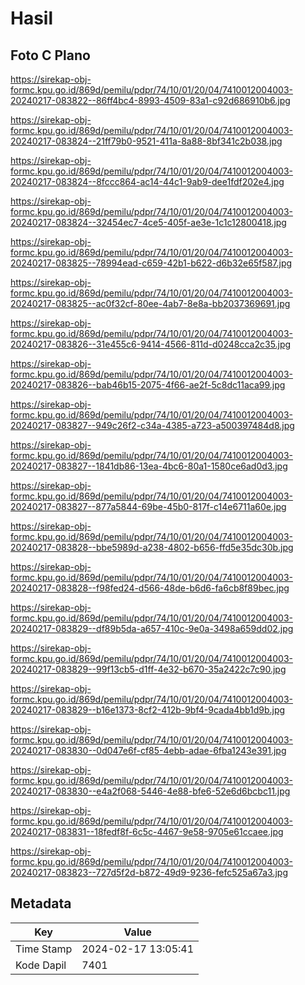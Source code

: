 # Hasil

## Foto C Plano

https://sirekap-obj-formc.kpu.go.id/869d/pemilu/pdpr/74/10/01/20/04/7410012004003-20240217-083822--86ff4bc4-8993-4509-83a1-c92d686910b6.jpg

https://sirekap-obj-formc.kpu.go.id/869d/pemilu/pdpr/74/10/01/20/04/7410012004003-20240217-083824--21ff79b0-9521-411a-8a88-8bf341c2b038.jpg

https://sirekap-obj-formc.kpu.go.id/869d/pemilu/pdpr/74/10/01/20/04/7410012004003-20240217-083824--8fccc864-ac14-44c1-9ab9-dee1fdf202e4.jpg

https://sirekap-obj-formc.kpu.go.id/869d/pemilu/pdpr/74/10/01/20/04/7410012004003-20240217-083824--32454ec7-4ce5-405f-ae3e-1c1c12800418.jpg

https://sirekap-obj-formc.kpu.go.id/869d/pemilu/pdpr/74/10/01/20/04/7410012004003-20240217-083825--78994ead-c659-42b1-b622-d6b32e65f587.jpg

https://sirekap-obj-formc.kpu.go.id/869d/pemilu/pdpr/74/10/01/20/04/7410012004003-20240217-083825--ac0f32cf-80ee-4ab7-8e8a-bb2037369691.jpg

https://sirekap-obj-formc.kpu.go.id/869d/pemilu/pdpr/74/10/01/20/04/7410012004003-20240217-083826--31e455c6-9414-4566-811d-d0248cca2c35.jpg

https://sirekap-obj-formc.kpu.go.id/869d/pemilu/pdpr/74/10/01/20/04/7410012004003-20240217-083826--bab46b15-2075-4f66-ae2f-5c8dc11aca99.jpg

https://sirekap-obj-formc.kpu.go.id/869d/pemilu/pdpr/74/10/01/20/04/7410012004003-20240217-083827--949c26f2-c34a-4385-a723-a500397484d8.jpg

https://sirekap-obj-formc.kpu.go.id/869d/pemilu/pdpr/74/10/01/20/04/7410012004003-20240217-083827--1841db86-13ea-4bc6-80a1-1580ce6ad0d3.jpg

https://sirekap-obj-formc.kpu.go.id/869d/pemilu/pdpr/74/10/01/20/04/7410012004003-20240217-083827--877a5844-69be-45b0-817f-c14e6711a60e.jpg

https://sirekap-obj-formc.kpu.go.id/869d/pemilu/pdpr/74/10/01/20/04/7410012004003-20240217-083828--bbe5989d-a238-4802-b656-ffd5e35dc30b.jpg

https://sirekap-obj-formc.kpu.go.id/869d/pemilu/pdpr/74/10/01/20/04/7410012004003-20240217-083828--f98fed24-d566-48de-b6d6-fa6cb8f89bec.jpg

https://sirekap-obj-formc.kpu.go.id/869d/pemilu/pdpr/74/10/01/20/04/7410012004003-20240217-083829--df89b5da-a657-410c-9e0a-3498a659dd02.jpg

https://sirekap-obj-formc.kpu.go.id/869d/pemilu/pdpr/74/10/01/20/04/7410012004003-20240217-083829--99f13cb5-d1ff-4e32-b670-35a2422c7c90.jpg

https://sirekap-obj-formc.kpu.go.id/869d/pemilu/pdpr/74/10/01/20/04/7410012004003-20240217-083829--b16e1373-8cf2-412b-9bf4-9cada4bb1d9b.jpg

https://sirekap-obj-formc.kpu.go.id/869d/pemilu/pdpr/74/10/01/20/04/7410012004003-20240217-083830--0d047e6f-cf85-4ebb-adae-6fba1243e391.jpg

https://sirekap-obj-formc.kpu.go.id/869d/pemilu/pdpr/74/10/01/20/04/7410012004003-20240217-083830--e4a2f068-5446-4e88-bfe6-52e6d6bcbc11.jpg

https://sirekap-obj-formc.kpu.go.id/869d/pemilu/pdpr/74/10/01/20/04/7410012004003-20240217-083831--18fedf8f-6c5c-4467-9e58-9705e61ccaee.jpg

https://sirekap-obj-formc.kpu.go.id/869d/pemilu/pdpr/74/10/01/20/04/7410012004003-20240217-083823--727d5f2d-b872-49d9-9236-fefc525a67a3.jpg


## Metadata

| Key        | Value               |
| ---------- | ------------------- |
| Time Stamp | 2024-02-17 13:05:41 |
| Kode Dapil | 7401                |



